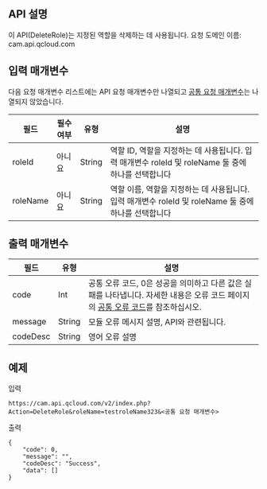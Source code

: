 ## API 설명
이 API(DeleteRole)는 지정된 역할을 삭제하는 데 사용됩니다.
요청 도메인 이름: cam.api.qcloud.com

## 입력 매개변수
다음 요청 매개변수 리스트에는 API 요청 매개변수만 나열되고 [공통 요청 매개변수](https://cloud.tencent.com/document/api/213/6976)는 나열되지 않았습니다.

|필드|필수 여부|유형|설명|
| ------------ | ------------ | ------------ | ------------ |
|roleId|아니요|String|역할 ID, 역할을 지정하는 데 사용됩니다. 입력 매개변수 roleId 및 roleName 둘 중에 하나를 선택합니다|
|roleName|아니요|String|역할 이름, 역할을 지정하는 데 사용됩니다. 입력 매개변수 roleId 및 roleName 둘 중에 하나를 선택합니다|

## 출력 매개변수

| 필드  | 유형  | 설명  |
| ------------ | ------------ | ------------ |
| code | Int | 공통 오류 코드, 0은 성공을 의미하고 다른 값은 실패를 나타냅니다. 자세한 내용은 오류 코드 페이지의 <a href='https://cloud.tencent.com/doc/api/372/%E9%94%99%E8%AF%AF%E7%A0%81#1.E3.80.81.E5.85.AC.E5.85.B1.E9.94.99.E8.AF.AF.E7.A0.81' title='공통 오류 코드'>공통 오류 코드</a>를 참조하십시오.|
| message | String | 모듈 오류 메시지 설명, API와 관련됩니다.|
| codeDesc | String | 영어 오류 설명 |

## 예제
입력
```
https://cam.api.qcloud.com/v2/index.php?Action=DeleteRole&roleName=testroleName323&<공통 요청 매개변수>
```

출력
```
{
    "code": 0,
    "message": "",
    "codeDesc": "Success",
    "data": []
}

````

